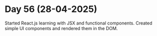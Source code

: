 # Day 56 (28-04-2025)
Started React.js learning with JSX and functional components.
Created simple UI components and rendered them in the DOM.
